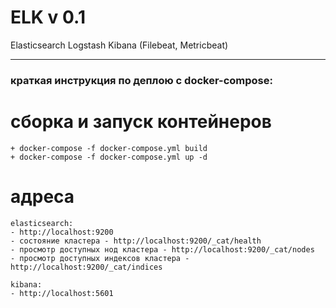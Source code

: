 # ELK v 0.1

Elasticsearch Logstash Kibana (Filebeat, Metricbeat)

----

### краткая инструкция по деплою с docker-compose:

# сборка и запуск контейнеров
```
+ docker-compose -f docker-compose.yml build
+ docker-compose -f docker-compose.yml up -d
```

# адреса

```
elasticsearch:
- http://localhost:9200
- состояние кластера - http://localhost:9200/_cat/health
- просмотр доступных нод кластера - http://localhost:9200/_cat/nodes
- просмотр доступных индексов кластера - http://localhost:9200/_cat/indices

kibana:
- http://localhost:5601
```
